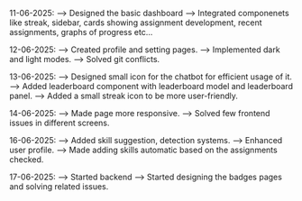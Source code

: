 11-06-2025:
--> Designed the basic dashboard
--> Integrated componenets like streak, sidebar, cards showing assignment development, recent assignments, graphs of progress etc...

12-06-2025:
--> Created profile and setting pages.
--> Implemented dark and light modes.
--> Solved git conflicts.

13-06-2025:
--> Designed small icon for the chatbot for efficient usage of it.
--> Added leaderboard component with leaderboard model and leaderboard panel.
--> Added a small streak icon to be more user-friendly.

14-06-2025:
--> Made page more responsive.
--> Solved few frontend issues in different screens.

16-06-2025:
--> Added skill suggestion, detection systems.
--> Enhanced user profile.
--> Made adding skills automatic based on the assignments checked.

17-06-2025:
--> Started backend
--> Started designing the badges pages and solving related issues.